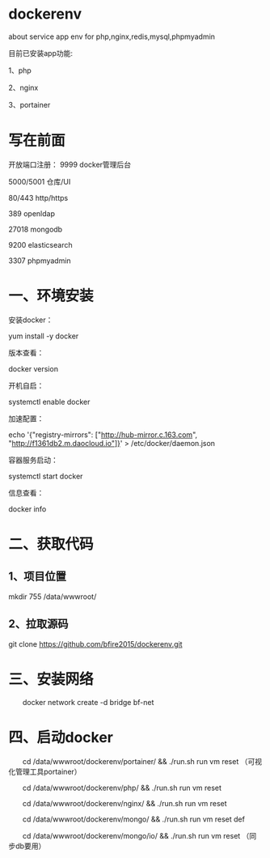 # dockerenv
about service app env for php,nginx,redis,mysql,phpmyadmin

目前已安装app功能:

1、php

2、nginx

3、portainer


# 写在前面
开放端口注册：
9999			docker管理后台

5000/5001		仓库/UI

80/443			http/https

389				openldap

27018			mongodb

9200			elasticsearch

3307			phpmyadmin


# 一、环境安装
安装docker：

yum install -y docker



版本查看：

docker version



开机自启：

systemctl enable docker



加速配置：

echo '{"registry-mirrors": ["http://hub-mirror.c.163.com", "http://f1361db2.m.daocloud.io"]}' > /etc/docker/daemon.json



容器服务启动：

systemctl start docker



信息查看：

docker info


# 二、获取代码

## 1、项目位置
mkdir 755 /data/wwwroot/

## 2、拉取源码
git clone https://github.com/bfire2015/dockerenv.git

# 三、安装网络

  docker network create -d bridge bf-net

# 四、启动docker

  cd /data/wwwroot/dockerenv/portainer/ && ./run.sh run vm reset （可视化管理工具portainer）

  cd /data/wwwroot/dockerenv/php/ && ./run.sh run vm reset

  cd /data/wwwroot/dockerenv/nginx/ && ./run.sh run vm reset

  cd /data/wwwroot/dockerenv/mongo/ && ./run.sh run vm reset def

  cd /data/wwwroot/dockerenv/mongo/io/ && ./run.sh run vm reset （同步db要用）